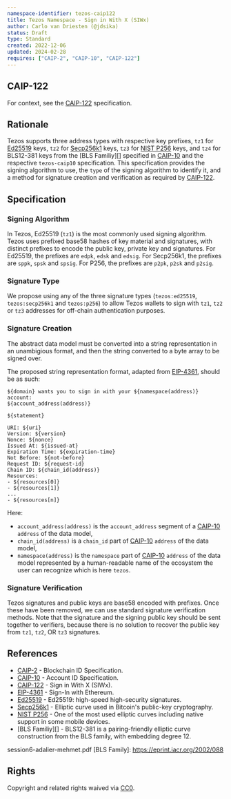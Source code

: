 ```yaml
---
namespace-identifier: tezos-caip122
title: Tezos Namespace - Sign in With X (SIWx)
author: Carlo van Driesten (@jdsika)
status: Draft
type: Standard
created: 2022-12-06
updated: 2024-02-28
requires: ["CAIP-2", "CAIP-10", "CAIP-122"]
---
```


## CAIP-122

For context, see the [CAIP-122][] specification.

## Rationale

Tezos supports three address types with respective key prefixes, `tz1` for [Ed25519][] keys, `tz2` for [Secp256k1][] keys, `tz3` for [NIST P256][] keys, and `tz4` for BLS12-381 keys from the [BLS Familiy][] specified in [CAIP-10][] and the respective `tezos-caip10` specification. This specification provides the signing algorithm to use, the `type` of the signing algorithm to identify it, and a method for signature creation and verification as required by [CAIP-122][].

## Specification

### Signing Algorithm

In Tezos, Ed25519 (`tz1`) is the most commonly used signing algorithm. Tezos
uses prefixed base58 hashes of key material and signatures, with distinct
prefixes to encode the public key, private key and signatures. For Ed25519, the
prefixes are `edpk`, `edsk` and `edsig`. For Secp256k1, the prefixes are `sppk`,
`spsk` and `spsig`. For P256, the prefixes are `p2pk`, `p2sk` and `p2sig`.

### Signature Type

We propose using any of the three signature types (`tezos:ed25519`,
`tezos:secp256k1` and `tezos:p256`) to allow Tezos wallets to sign with `tz1`,
`tz2` or `tz3` addresses for off-chain authentication purposes.

### Signature Creation

The abstract data model must be converted into a string representation in an
unambigious format, and then the string converted to a byte array to be signed
over.

The proposed string representation format, adapted from [EIP-4361][], should be as such:

```text
${domain} wants you to sign in with your ${namespace(address)} account:
${account_address(address)}

${statement}

URI: ${uri}
Version: ${version}
Nonce: ${nonce}
Issued At: ${issued-at}
Expiration Time: ${expiration-time}
Not Before: ${not-before}
Request ID: ${request-id}
Chain ID: ${chain_id(address)}
Resources:
- ${resources[0]}
- ${resources[1]}
...
- ${resources[n]}
```

Here:
- `account_address(address)` is the `account_address` segment of a [CAIP-10][] `address` of the data model,
- `chain_id(address)` is a `chain_id` part of [CAIP-10][caip-10] `address` of the data model,
- `namespace(address)` is the `namespace` part of [CAIP-10][caip-10] `address` of the data model represented by a human-readable name of the ecosystem the user can recognize which is here `tezos`.

### Signature Verification

Tezos signatures and public keys are base58 encoded with prefixes. Once these
have been removed, we can use standard signature verification methods. Note that
the signature and the signing public key should be sent together to verifiers,
because there is no solution to recover the public key from `tz1`, `tz2`, OR
`tz3` signatures.

## References

- [CAIP-2][] - Blockchain ID Specification.
- [CAIP-10][] - Account ID Specification.
- [CAIP-122][] - Sign in With X (SIWx).
- [EIP-4361][] - Sign-In with Ethereum.
- [Ed25519][] - Ed25519: high-speed high-security signatures.
- [Secp256k1][] - Elliptic curve used in Bitcoin's public-key cryptography.
- [NIST P256][] - One of the most used elliptic curves including native support in some mobile devices.
- [BLS Familiy][] - BLS12-381 is a pairing-friendly elliptic curve construction from the BLS family, with embedding degree 12.

[CAIP-2]: https://chainagnostic.org/CAIPs/caip-2
[CAIP-10]: https://chainagnostic.org/CAIPs/caip-10
[CAIP-122]: https://chainagnostic.org/CAIPs/caip-122
[EIP-4361]: https://eips.ethereum.org/EIPS/eip-4361
[Ed25519]: https://ed25519.cr.yp.to/
[Secp256k1]: https://en.bitcoin.it/wiki/Secp256k1
[NIST P256]: https://csrc.nist.gov/csrc/media/events/workshop-on-elliptic-curve-cryptography-standards/documents/papers/
session6-adalier-mehmet.pdf
[BLS Family]: https://eprint.iacr.org/2002/088

## Rights

Copyright and related rights waived via [CC0](https://creativecommons.org/publicdomain/zero/1.0/).
